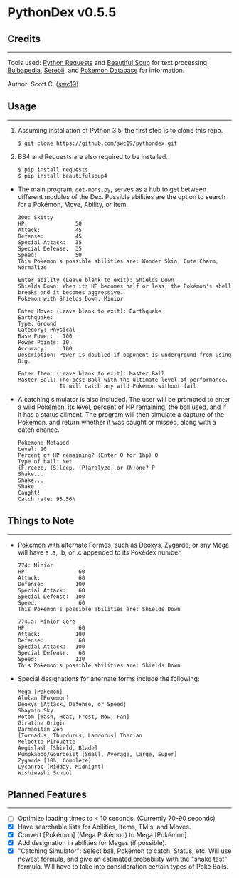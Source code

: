 # PythonDex  v0.5.5

## Credits
- - - -
Tools used:
[Python Requests](http://docs.python-requests.org/) and [Beautiful Soup](https://www.crummy.com/software/BeautifulSoup/) for text processing.
[Bulbapedia](http://bulbapedia.bulbagarden.net), [Serebii](http://serebii.net), and [Pokemon Database](http://pokemondb.net/) for information.

Author: Scott C. ([swc19](https://github.com/swc19))

## Usage
- - - -
1. Assuming installation of Python 3.5, the first step is to clone this repo.

    ```
    $ git clone https://github.com/swc19/pythondex.git
    ```
2. BS4 and Requests are also required to be installed.
    ```
    $ pip install requests
    $ pip install beautifulsoup4
    ```
*  The main program, `get-mons.py`, serves as a hub to get between different modules of the Dex. Possible abilities are the option to
   search for a Pokémon, Move, Ability, or Item.

    ```
    300: Skitty
    HP:               50
    Attack:           45
    Defense:          45
    Special Attack:   35
    Special Defense:  35
    Speed:            50
    This Pokemon's possible abilities are: Wonder Skin, Cute Charm, Normalize

    Enter ability (Leave blank to exit): Shields Down
    Shields Down: When its HP becomes half or less, the Pokémon's shell breaks and it becomes aggressive.
    Pokemon with Shields Down: Minior

    Enter Move: (Leave blank to exit): Earthquake
    Earthquake:
    Type: Ground
    Category: Physical
    Base Power:   100
    Power Points: 10
    Accuracy:     100
    Description: Power is doubled if opponent is underground from using Dig.

    Enter Item: (Leave blank to exit): Master Ball
    Master Ball: The best Ball with the ultimate level of performance.
                 It will catch any wild Pokémon without fail.
    ```
* A catching simulator is also included. The user will be prompted to enter a wild Pokémon, its level, percent of HP remaining,
    the ball used, and if it has a status ailment. The program will then simulate a capture of the Pokémon, and return
    whether it was caught or missed, along with a catch chance.

    ```
    Pokemon: Metapod
    Level: 10
    Percent of HP remaining? (Enter 0 for 1hp) 0
    Type of ball: Net
    (F)reeze, (S)leep, (P)aralyze, or (N)one? P
    Shake...
    Shake...
    Shake...
    Caught!
    Catch rate: 95.56%
    ```

## Things to Note
-  - - -
* Pokemon with alternate Formes, such as Deoxys, Zygarde, or any Mega will have a .a, .b, or .c appended to its Pokédex number.

    ```
    774: Minior
    HP:                60
    Attack:            60
    Defense:          100
    Special Attack:    60
    Special Defense:  100
    Speed:             60
    This Pokemon's possible abilities are: Shields Down

    774.a: Minior Core
    HP:                60
    Attack:           100
    Defense:           60
    Special Attack:   100
    Special Defense:   60
    Speed:            120
    This Pokemon's possible abilities are: Shields Down
    ```

* Special designations for alternate forms include the following:

    ```
    Mega [Pokemon]
    Alolan [Pokemon]
    Deoxys [Attack, Defense, or Speed]
    Shaymin Sky
    Rotom [Wash, Heat, Frost, Mow, Fan]
    Giratina Origin
    Darmanitan Zen
    [Tornadus, Thundurus, Landorus] Therian
    Meloetta Pirouette
    Aegislash [Shield, Blade]
    Pumpkaboo/Gourgeist [Small, Average, Large, Super]
    Zygarde [10%, Complete]
    Lycanroc [Midday, Midnight]
    Wishiwashi School
    ```

## Planned Features
- - - -
* [ ] Optimize loading times to < 10 seconds. (Currently 70-90 seconds)
* [x] Have searchable lists for Abilities, Items, TM's, and Moves.
* [x] Convert \[Pokémon] \(Mega Pokémon) to Mega [Pokémon].
* [x] Add designation in abilities for Megas (if possible).
* [x] "Catching Simulator": Select ball, Pokémon to catch, Status, etc.
        Will use newest formula, and give an estimated probability with the "shake test" formula.
        Will have to take into consideration certain types of Poké Balls.